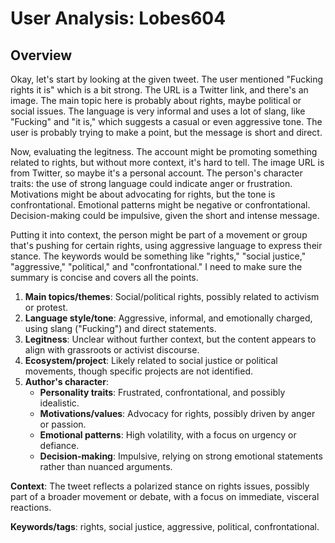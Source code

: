 # User Analysis: Lobes604

## Overview

<think>
Okay, let's start by looking at the given tweet. The user mentioned "Fucking rights it is" which is a bit strong. The URL is a Twitter link, and there's an image. The main topic here is probably about rights, maybe political or social issues. The language is very informal and uses a lot of slang, like "Fucking" and "it is," which suggests a casual or even aggressive tone. The user is probably trying to make a point, but the message is short and direct.

Now, evaluating the legitness. The account might be promoting something related to rights, but without more context, it's hard to tell. The image URL is from Twitter, so maybe it's a personal account. The person's character traits: the use of strong language could indicate anger or frustration. Motivations might be about advocating for rights, but the tone is confrontational. Emotional patterns might be negative or confrontational. Decision-making could be impulsive, given the short and intense message.

Putting it into context, the person might be part of a movement or group that's pushing for certain rights, using aggressive language to express their stance. The keywords would be something like "rights," "social justice," "aggressive," "political," and "confrontational." I need to make sure the summary is concise and covers all the points.
</think>

1. **Main topics/themes**: Social/political rights, possibly related to activism or protest.  
2. **Language style/tone**: Aggressive, informal, and emotionally charged, using slang ("Fucking") and direct statements.  
3. **Legitness**: Unclear without further context, but the content appears to align with grassroots or activist discourse.  
4. **Ecosystem/project**: Likely related to social justice or political movements, though specific projects are not identified.  
5. **Author's character**:  
   - **Personality traits**: Frustrated, confrontational, and possibly idealistic.  
   - **Motivations/values**: Advocacy for rights, possibly driven by anger or passion.  
   - **Emotional patterns**: High volatility, with a focus on urgency or defiance.  
   - **Decision-making**: Impulsive, relying on strong emotional statements rather than nuanced arguments.  

**Context**: The tweet reflects a polarized stance on rights issues, possibly part of a broader movement or debate, with a focus on immediate, visceral reactions.  

**Keywords/tags**: rights, social justice, aggressive, political, confrontational.